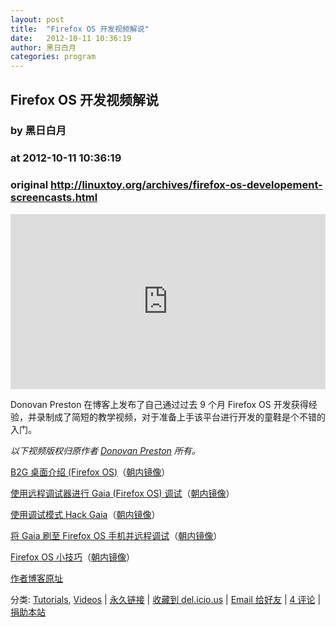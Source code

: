 ```yaml
---
layout: post
title:  "Firefox OS 开发视频解说"
date:   2012-10-11 10:36:19
author: 黑日白月
categories: program
---
```


## Firefox OS 开发视频解说
### by 黑日白月
### at 2012-10-11 10:36:19
### original <http://linuxtoy.org/archives/firefox-os-developement-screencasts.html>

<p><iframe src="http://feedads.g.doubleclick.net/~ah/f/r45t08ks0fj6sr7aa7q8jurtt8/300/250?ca=1&amp;fh=280#http%3A%2F%2Flinuxtoy.org%2Farchives%2Ffirefox-os-developement-screencasts.html" width="100%" height="280" frameborder="0" scrolling="no" marginwidth="0" marginheight="0"></iframe></p><p>Donovan Preston 在博客上发布了自己通过过去 9 个月 Firefox OS 开发获得经验，并录制成了简短的教学视频，对于准备上手该平台进行开发的童鞋是个不错的入门。<span></span></p>

<p><em>以下视频版权归原作者 <a href="http://vimeo.com/donovanpreston">Donovan Preston</a> 所有。</em></p>

<p><a href="http://vimeo.com/50801661">B2G 桌面介绍 (Firefox OS)</a>（<a href="http://v.youku.com/v_show/id_XNDYwMzI1MzIw.html">朝内镜像</a>）</p>

<p><a href="http://vimeo.com/51009173">使用远程调试器进行 Gaia (Firefox OS) 调试</a>（<a href="http://v.youku.com/v_show/id_XNDYwMzI2MTE2.html">朝内镜像</a>）</p>

<p><a href="http://vimeo.com/51103252">使用调试模式 Hack Gaia</a>（<a href="http://v.youku.com/v_show/id_XNDYwMzM2NTEy.html">朝内镜像</a>）</p>

<p><a href="http://vimeo.com/51104170">将 Gaia 刷至 Firefox OS 手机并远程调试</a>（<a href="http://v.youku.com/v_show/id_XNDYwMzQxMzg4.html">朝内镜像</a>）</p>

<p><a href="http://vimeo.com/51104746">Firefox OS 小技巧</a>（<a href="http://v.youku.com/v_show/id_XNDYwMzQzNTQ4.html">朝内镜像</a>）</p>

<p><a href="http://donovanpreston.blogspot.co.uk/2012/10/getting-started-developing-for-firefox.html">作者博客原址</a></p>
	<p></p>
	<p>分类: <a href="http://linuxtoy.org/category/tutorials" title="View all posts in Tutorials" rel="category tag">Tutorials</a>, <a href="http://linuxtoy.org/category/videos" title="View all posts in Videos" rel="category tag">Videos</a> | 
	<a href="http://linuxtoy.org/archives/firefox-os-developement-screencasts.html">永久链接</a> |
	<a href="http://delicious.com/save?url=http://linuxtoy.org/archives/firefox-os-developement-screencasts.html&amp;title=Firefox%20OS%20%E5%BC%80%E5%8F%91%E8%A7%86%E9%A2%91%E8%A7%A3%E8%AF%B4">收藏到 del.icio.us</a> | 
	<a href="mailto:?Subject=Check+This+Out&amp;body=I+think+you&#39;ll+like+this:+http://linuxtoy.org/archives/firefox-os-developement-screencasts.html">Email 给好友</a> | 
    <a href="http://linuxtoy.org/archives/firefox-os-developement-screencasts.html#comments">4 评论</a> |
    <a href="http://linuxtoy.org/faq/donate">捐助本站</a></p>